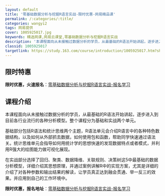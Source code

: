```yaml
---
layout: default
title: '零基础数据分析与挖掘R语言实战-限时优惠-网易精品课'
permalink: /:categories/:title/
categories: wangyi2
tags: 网易提供
cover: 1005925017.jpg
keywords: 精选网课,网易云课堂,零基础数据分析与挖掘R语言实战
description: '本课程面向从未接触过数据分析的学员，从最基础的R语法开始讲起，逐步进入到目前各行业流行的各种分析模型。整个课程分为基础和'
classid: 1005925017
targetlink: https://study.163.com/course/introduction/1005925017.htm?share=1&shareId=1025206652&utm_campaign=share&utm_medium=iphoneShare&utm_source=&utm_u=1025206652
---
```


## 限时特惠

**限时优惠，火速报名**：[零基础数据分析与挖掘R语言实战-报名学习](https://study.163.com/course/introduction/1005925017.htm?share=1&shareId=1025206652&utm_campaign=share&utm_medium=iphoneShare&utm_source=&utm_u=1025206652)

## 课程介绍

本课程面向从未接触过数据分析的学员，从最基础的R语法开始讲起，逐步进入到目前各行业流行的各种分析模型。整个课程分为基础和实战两个单元。

基础部分包括R语法和统计思维两个主题，R语法单元会介绍R语言中的各种特色数据结构，以及如何从外部抓去数据，如何使用包和函数，帮助同学快速通过语法关。统计思维单元会指导如何用统计学的思想快速的发现数据特点或者模式，并利用R强大的绘图能力做可视化展现。

在实战部分选择了回归、聚类、数据降维、关联规则、决策树这5中最基础的数据分析模型，详细介绍其思想原理，并通过案例讲解R中的实现方案，尤其是详细的介绍了对各种参数和输出结果的解读，让学员真正达到融会贯通、举一反三的效果。并应用到自己的工作环境中。

**限时优惠，报名地址**：[零基础数据分析与挖掘R语言实战-报名学习](https://study.163.com/course/introduction/1005925017.htm?share=1&shareId=1025206652&utm_campaign=share&utm_medium=iphoneShare&utm_source=&utm_u=1025206652)

